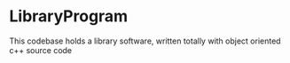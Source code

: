 # LibraryProgram
This codebase holds a library software, written totally with object oriented c++ source code
